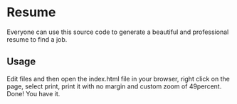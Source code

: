 # Resume

Everyone can use this source code to generate a beautiful and professional resume to find a job.

## Usage

Edit files and then open the index.html file in your browser, right click on the page, select print, print it with no margin and custom zoom of 49percent.
Done! You have it.
